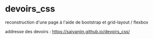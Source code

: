 # devoirs_css
reconstruction d'une page à l'aide de bootstrap et grid-layout / flexbox

addresse des devoirs : https://saiyanjin.github.io/devoirs_css/
